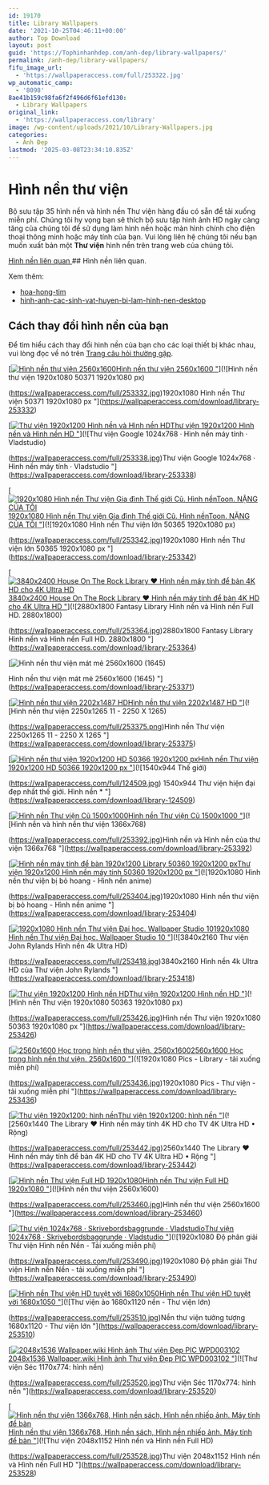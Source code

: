 ```yaml
---
id: 19170
title: Library Wallpapers
date: '2021-10-25T04:46:11+00:00'
author: Top Download
layout: post
guid: 'https://Tophinhanhdep.com/anh-dep/library-wallpapers/'
permalink: /anh-dep/library-wallpapers/
fifu_image_url:
  - 'https://wallpaperaccess.com/full/253322.jpg'
wp_automatic_camp:
  - '8098'
8ae41b159c98fa6f2f496d6f61efd130:
  - Library Wallpapers
original_link:
  - 'https://wallpaperaccess.com/library'
image: /wp-content/uploads/2021/10/Library-Wallpapers.jpg
categories:
  - Ảnh Đẹp
lastmod: '2025-03-08T23:34:10.835Z'
---
```

# Hình nền thư viện

Bộ sưu tập 35 hình nền và hình nền Thư viện hàng đầu có sẵn để tải xuống miễn phí. Chúng tôi hy vọng bạn sẽ thích bộ sưu tập hình ảnh HD ngày càng tăng của chúng tôi để sử dụng làm hình nền hoặc màn hình chính cho điện thoại thông minh hoặc máy tính của bạn. Vui lòng liên hệ chúng tôi nếu bạn muốn xuất bản một **Thư viện** hình nền trên trang web của chúng tôi.

[Hình nền liên quan ](#related) ## Hình nền liên quan.

   
 Xem thêm:

   
- [hoa-hong-tim](https://tophinhanhdep.com/hoa-hong/hoa-hong-tim/)
- [hinh-anh-cac-sinh-vat-huyen-bi-lam-hinh-nen-desktop](https://tophinhanhdep.com/hinh-nen-dep/hinh-anh-cac-sinh-vat-huyen-bi-lam-hinh-nen-desktop/)

## Cách thay đổi hình nền của bạn

Để tìm hiểu cách thay đổi hình nền của bạn cho các loại thiết bị khác nhau, vui lòng đọc về nó trên [Trang câu hỏi thường gặp](https://tophinhanhdep.com/faq/).

  
[[![Hình nền thư viện 2560x1600](https://wallpaperaccess.com/full/253322.jpg)Hình nền thư viện 2560x1600 "](https://wallpaperaccess.com/download/library-253322)](![Hình nền thư viện 1920x1080 50371 1920x1080 px)

(https://wallpaperaccess.com/full/253332.jpg)1920x1080 Hình nền Thư viện 50371 1920x1080 px "](https://wallpaperaccess.com/download/library-253332)

[[![Thư viện 1920x1200 Hình nền và Hình nền HD](https://wallpaperaccess.com/full/253337.jpg)Thư viện 1920x1200 Hình nền và Hình nền HD "](https://wallpaperaccess.com/download/library-253337)](![Thư viện Google 1024x768 · Hình nền máy tính · Vladstudio)

(https://wallpaperaccess.com/full/253338.jpg)Thư viện Google 1024x768 · Hình nền máy tính · Vladstudio "](https://wallpaperaccess.com/download/library-253338)

[[![1920x1080 Hình nền Thư viện Gia đình Thế giới Cũ.  Hình nềnToon.  NẶNG CỦA TÔI](https://wallpaperaccess.com/full/253341.jpg)1920x1080 Hình nền Thư viện Gia đình Thế giới Cũ. Hình nềnToon. NẶNG CỦA TÔI "](https://wallpaperaccess.com/download/library-253341)](![1920x1080 Hình nền Thư viện lớn 50365 1920x1080 px)

(https://wallpaperaccess.com/full/253342.jpg)1920x1080 Hình nền Thư viện lớn 50365 1920x1080 px "](https://wallpaperaccess.com/download/library-253342)

[[![3840x2400 House On The Rock Library ❤ Hình nền máy tính để bàn 4K HD cho 4K Ultra HD](https://wallpaperaccess.com/full/253349.jpg)3840x2400 House On The Rock Library ❤ Hình nền máy tính để bàn 4K HD cho 4K Ultra HD "](https://wallpaperaccess.com/download/library-253349)](![2880x1800 Fantasy Library Hình nền và Hình nền Full HD.  2880x1800)

(https://wallpaperaccess.com/full/253364.jpg)2880x1800 Fantasy Library Hình nền và Hình nền Full HD. 2880x1800 "](https://wallpaperaccess.com/download/library-253364)

[![Hình nền thư viện mát mẻ 2560x1600 (1645)](https://wallpaperaccess.com/full/253371.jpg)

Hình nền thư viện mát mẻ 2560x1600 (1645) "](https://wallpaperaccess.com/download/library-253371)

[[![Hình nền thư viện 2202x1487 HD](https://wallpaperaccess.com/full/253372.jpg)Hình nền thư viện 2202x1487 HD "](https://wallpaperaccess.com/download/library-253372)](![Hình nền thư viện 2250x1265 11 - 2250 X 1265)

(https://wallpaperaccess.com/full/253375.png)Hình nền Thư viện 2250x1265 11 - 2250 X 1265 "](https://wallpaperaccess.com/download/library-253375)

[[![Hình nền thư viện 1920x1200 HD 50366 1920x1200 px](https://wallpaperaccess.com/full/253387.jpg)Hình nền Thư viện 1920x1200 HD 50366 1920x1200 px "](https://wallpaperaccess.com/download/library-253387)](![1540x944 Thế giới)

(https://wallpaperaccess.com/full/124509.jpg) 1540x944 Thư viện hiện đại đẹp nhất thế giới. Hình nền \* "](https://wallpaperaccess.com/download/library-124509)

[[![Hình nền Thư viện Cũ 1500x1000](https://wallpaperaccess.com/full/253390.jpg)Hình nền Thư viện Cũ 1500x1000 "](https://wallpaperaccess.com/download/library-253390)](![Hình nền và hình nền thư viện 1366x768)

(https://wallpaperaccess.com/full/253392.jpg)Hình nền và Hình nền của thư viện 1366x768 "](https://wallpaperaccess.com/download/library-253392)

[[![Hình nền máy tính để bàn 1920x1200 Library 50360 1920x1200 px](https://wallpaperaccess.com/full/253393.jpg)Thư viện 1920x1200 Hình nền máy tính 50360 1920x1200 px "](https://wallpaperaccess.com/download/library-253393)](![1920x1080 Hình nền thư viện bị bỏ hoang - Hình nền anime)

(https://wallpaperaccess.com/full/253404.jpg)1920x1080 Hình nền thư viện bị bỏ hoang - Hình nền anime "](https://wallpaperaccess.com/download/library-253404)

[[![1920x1080 Hình nền Thư viện Đại học.  Wallpaper Studio 10](https://wallpaperaccess.com/full/253412.jpg)1920x1080 Hình nền Thư viện Đại học. Wallpaper Studio 10 "](https://wallpaperaccess.com/download/library-253412)](![3840x2160 Thư viện John Rylands Hình nền 4k Ultra HD)

(https://wallpaperaccess.com/full/253418.jpg)3840x2160 Hình nền 4k Ultra HD của Thư viện John Rylands "](https://wallpaperaccess.com/download/library-253418)

[[![Thư viện 1920x1200 Hình nền HD](https://wallpaperaccess.com/full/253422.jpg)Thư viện 1920x1200 Hình nền HD "](https://wallpaperaccess.com/download/library-253422)](![Hình nền Thư viện 1920x1080 50363 1920x1080 px)

(https://wallpaperaccess.com/full/253426.jpg)Hình nền Thư viện 1920x1080 50363 1920x1080 px "](https://wallpaperaccess.com/download/library-253426)

[[![2560x1600 Học trong hình nền thư viện.  2560x1600](https://wallpaperaccess.com/full/253430.jpg)2560x1600 Học trong hình nền thư viện. 2560x1600 "](https://wallpaperaccess.com/download/library-253430)](![1920x1080 Pics - Library - tải xuống miễn phí)

(https://wallpaperaccess.com/full/253436.jpg)1920x1080 Pics - Thư viện - tải xuống miễn phí "](https://wallpaperaccess.com/download/library-253436)

[[![Thư viện 1920x1200: hình nền](https://wallpaperaccess.com/full/253438.jpg)Thư viện 1920x1200: hình nền "](https://wallpaperaccess.com/download/library-253438)](![2560x1440 The Library ❤ Hình nền máy tính 4K HD cho TV 4K Ultra HD • Rộng)

(https://wallpaperaccess.com/full/253442.jpg)2560x1440 The Library ❤ Hình nền máy tính để bàn 4K HD cho TV 4K Ultra HD • Rộng "](https://wallpaperaccess.com/download/library-253442)

[[![Hình nền Thư viện Full HD 1920x1080](https://wallpaperaccess.com/full/253451.jpg)Hình nền Thư viện Full HD 1920x1080 "](https://wallpaperaccess.com/download/library-253451)](![Hình nền thư viện 2560x1600)

(https://wallpaperaccess.com/full/253460.jpg)Hình nền thư viện 2560x1600 "](https://wallpaperaccess.com/download/library-253460)

[[![Thư viện 1024x768 · Skrivebordsbaggrunde · Vladstudio](https://wallpaperaccess.com/full/253485.jpg)Thư viện 1024x768 · Skrivebordsbaggrunde · Vladstudio "](https://wallpaperaccess.com/download/library-253485)](![1920x1080 Độ phân giải Thư viện Hình nền Nền - Tải xuống miễn phí)

(https://wallpaperaccess.com/full/253490.jpg)1920x1080 Độ phân giải Thư viện Hình nền Nền - tải xuống miễn phí "](https://wallpaperaccess.com/download/library-253490)

[[![Hình nền Thư viện HD tuyệt vời 1680x1050](https://wallpaperaccess.com/full/253505.jpg)Hình nền Thư viện HD tuyệt vời 1680x1050 "](https://wallpaperaccess.com/download/library-253505)](![Thư viện ảo 1680x1120 nền - Thư viện lớn)

(https://wallpaperaccess.com/full/253510.jpg)Nền thư viện tưởng tượng 1680x1120 - Thư viện lớn "](https://wallpaperaccess.com/download/library-253510)

[[![2048x1536 Wallpaper.wiki Hình ảnh Thư viện Đẹp PIC WPD003102](https://wallpaperaccess.com/full/253511.jpg)2048x1536 Wallpaper.wiki Hình ảnh Thư viện Đẹp PIC WPD003102 "](https://wallpaperaccess.com/download/library-253511)](![Thư viện Séc 1170x774: hình nền)

(https://wallpaperaccess.com/full/253520.jpg)Thư viện Séc 1170x774: hình nền "](https://wallpaperaccess.com/download/library-253520)

[[![Hình nền thư viện 1366x768, Hình nền sách, Hình nền nhiếp ảnh.  Máy tính để bàn](https://wallpaperaccess.com/full/253524.jpg)Hình nền thư viện 1366x768, Hình nền sách, Hình nền nhiếp ảnh. Máy tính để bàn "](https://wallpaperaccess.com/download/library-253524)](![Thư viện 2048x1152 Hình nền và Hình nền Full HD)

(https://wallpaperaccess.com/full/253528.jpg)Thư viện 2048x1152 Hình nền và Hình nền Full HD "](https://wallpaperaccess.com/download/library-253528)
